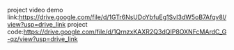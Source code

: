 
project video demo link:https://drive.google.com/file/d/1GTr6NsUDoYbfuEg1SvI3dW5oB7Afqv8l/view?usp=drive_link
project code:https://drive.google.com/file/d/1QrnzxKAXR2Q3dQIP8OXNFcMArdC_G-qz/view?usp=drive_link

